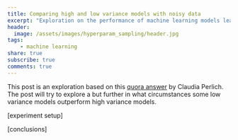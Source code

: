 ```yaml
---
title: Comparing high and low variance models with noisy data  
excerpt: "Exploration on the performance of machine learning models learning when predicting from noisy data. How gradient boosted machines compare with linear regression and other low variance models"
header:
  image: /assets/images/hyperparam_sampling/header.jpg  
tags:
    - machine learning 
share: true
subscribe: true
comments: true
--- 
```



This post is an exploration based on this [quora answer](https://www.quora.com/What-are-the-advantages-of-logistic-regression-over-decision-trees-Are-there-any-cases-where-its-better-to-use-logistic-regression-instead-of-decision-trees/answer/Claudia-Perlich?ch=10&share=ef233af4&srid=28C3J) by Claudia Perlich. The post will try to explore a but further in what circumstances some low variance models outperform high variance models.  

[experiment setup]


[conclusions]  

<link href="scripts/highlightjs/styles/github-gist.css" rel="stylesheet" />
<script src="scripts/highlightjs/highlight.pack.js"></script>

<!--<link rel="stylesheet" href="//cdnjs.cloudflare.com/ajax/libs/highlight.js/9.11.0/styles/default.min.css">-->
<!--<script src="//cdnjs.cloudflare.com/ajax/libs/highlight.js/9.11.0/highlight.min.js"></script>-->

<script>
function highlightCode() {
    var pres = document.querySelectorAll("pre>code");
    for (var i = 0; i < pres.length; i++) {
        hljs.highlightBlock(pres[i]);
    }
}
highlightCode();
</script>

</body>
</html>
